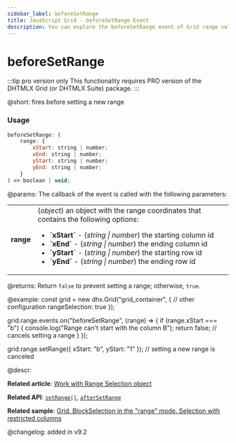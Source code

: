 ```yaml
---
sidebar_label: beforeSetRange
title: JavaScript Grid - beforeSetRange Event 
description: You can explore the beforeSetRange event of Grid range selection in the documentation of the DHTMLX JavaScript UI library. Browse developer guides and API reference, try out code examples and live demos, and download a free 30-day evaluation version of DHTMLX Suite.
---
```


# beforeSetRange

:::tip pro version only 
This functionality requires PRO version of the DHTMLX Grid (or DHTMLX Suite) package.
:::

@short: fires before setting a new range

### Usage

~~~jsx
beforeSetRange: (
    range: {
        xStart: string | number;
        xEnd: string | number;
        yStart: string | number;
        yEnd: string | number;
    }
) => boolean | void;
~~~

@params:
The callback of the event is called with the following parameters:

<table>
    <tbody>
        <tr>
            <td><b>range</b></td>
            <td>(<i>object</i>) an object with the range coordinates that contains the following options:<ul><li><b>`xStart`</b> - (<i>string | number</i>) the starting column id</li><li><b>`xEnd`</b> - (<i>string | number</i>) the ending column id</li><li><b>`yStart`</b> - (<i>string | number</i>) the starting row id</li><li><b>`yEnd`</b> - (<i>string | number</i>) the ending row id</li></ul></td>
        </tr>
    </tbody>
</table>

@returns:
Return `false` to prevent setting a range; otherwise, `true`.

@example:
const grid = new dhx.Grid("grid_container", {
    // other configuration
    rangeSelection: true
});

grid.range.events.on("beforeSetRange", (range) => {
    if (range.xStart === "b") {
        console.log("Range can't start with the column B");
        return false; // cancels setting a range
    }
});

grid.range.setRange({ xStart: "b", yStart: "1" }); // setting a new range is canceled

@descr:

**Related article**: [Work with Range Selection object](grid/usage_rangeselection.md)

**Related API**: [`setRange()`](grid/api/rangeselection/setrange_method.md),
[`afterSetRange`](grid/api/rangeselection/aftersetrange_event.md)

**Related sample**: [Grid. BlockSelection in the "range" mode. Selection with restricted columns](https://snippet.dhtmlx.com/42fp5qvt)

@changelog:
added in v9.2